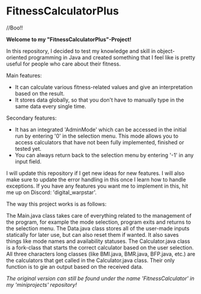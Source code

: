 # FitnessCalculatorPlus

//Boo!!

**Welcome to my "FitnessCalculatorPlus"-Project!**

In this repository, I decided to test my knowledge and skill in object-oriented programming in Java and created something that I feel like is pretty useful for people who care about their fitness.


Main features:
- It can calculate various fitness-related values and give an interpretation based on the result. 
- It stores data globally, so that you don't have to manually type in the same data every single time.

Secondary features:
- It has an integrated 'AdminMode' which can be accessed in the initial run by entering '0' in the selection menu. This mode allows you to access calculators that have not been fully implemented, finished or tested yet.
- You can always return back to the selection menu by entering '-1' in any input field.

I will update this repository if I get new ideas for new features. I will also make sure to update the error handling in this once I learn how to handle exceptions. 
If you have any features you want me to implement in this, hit me up on Discord: 'digital_warpstar'.


The way this project works is as follows:

The Main.java class takes care of everything related to the management of the program, for example the mode selection, program exits and returns to the selection menu.
The Data.java class stores all of the user-made inputs statically for later use, but can also reset them if wanted. It also saves things like mode names and availability statuses.
The Calculator.java class is a fork-class that starts the correct calculator based on the user selection.
All three characters long classes (like BMI.java, BMR.java, BFP.java, etc.) are the calculators that get called in the Calculator.java class. Their only function is to gie an output based on the received data.


*The original version can still be found under the name 'FitnessCalculator' in my 'miniprojects' repository!*